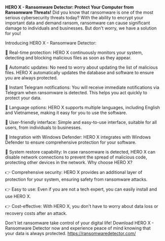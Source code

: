 **HERO X - Ransomware Detector: Protect Your Computer from Ransomware Threats!**
Did you know that ransomware is one of the most serious cybersecurity threats today? With the ability to encrypt your important data and demand ransom, ransomware can cause significant damage to individuals and businesses. But don't worry, we have a solution for you!

Introducing HERO X - Ransomware Detector:

🌟 Real-time protection: HERO X continuously monitors your system, detecting and blocking malicious files as soon as they appear.

🌟 Automatic updates: No need to worry about updating the list of malicious files. HERO X automatically updates the database and software to ensure you are always protected.

🌟 Instant Telegram notifications: You will receive immediate notifications via Telegram when ransomware is detected. This helps you act quickly to protect your data.

🌟 Language options: HERO X supports multiple languages, including English and Vietnamese, making it easy for you to use the software.

🌟 User-friendly interface: Simple and easy-to-use interface, suitable for all users, from individuals to businesses.

🌟 Integration with Windows Defender: HERO X integrates with Windows Defender to ensure comprehensive protection for your software.

🌟 System restore capability: In case ransomware is detected, HERO X can disable network connections to prevent the spread of malicious code, protecting other devices in the network.
Why choose HERO X?

👉 Comprehensive security: HERO X provides an additional layer of protection for your system, ensuring safety from ransomware attacks.

👉 Easy to use: Even if you are not a tech expert, you can easily install and use HERO X.

👉 Cost-effective: With HERO X, you don't have to worry about data loss or recovery costs after an attack.

Don't let ransomware take control of your digital life!
Download HERO X - Ransomware Detector now and experience peace of mind knowing that your data is always protected.
https://ransomwaredetector.com/
